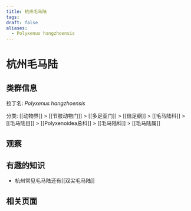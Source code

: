 ```yaml
---
title: 杭州毛马陆
tags: 
draft: false
aliases:
  - Polyxenus hangzhoensis
---
```

# 杭州毛马陆

## 类群信息

拉丁名: *Polyxenus hangzhoensis*

分类: [[动物界]] > [[节肢动物门]] > [[多足亚门]] > [[倍足纲]] > [[毛马陆科]] > [[毛马陆目]] > [[Polyxenoidea总科]] > [[毛马陆科]] > [[毛马陆属]]

## 观察

## 有趣的知识

- 杭州常见毛马陆还有[[双尖毛马陆]]
## 相关页面


